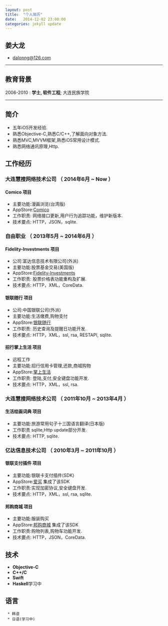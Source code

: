 ```yaml
---
layout: post
title:  "个人简历"
date:   2014-12-02 23:00:00
categories: jekyll update
---
```

姜大龙
--------------------


- dalonng@126.com

---

教育背景
---------

2006-2010 
:   **学士, 软件工程**; 大连民族学院

---

## 简介
- 五年iOS开发经验.
- 熟悉Objective-C,熟悉C/C++,了解面向对象方法.
- 熟悉MVC,MVVM框架,熟悉iOS常用设计模式.
- 熟悉网络通讯原理,Http.

## 工作经历

### 大连慧搜网络技术公司 （ 2014年6月 ~ Now ）

#### Comico 项目
- 主要功能:漫画浏览(台湾版)
- AppStore:[Comico](https://itunes.apple.com/cn/app/mian-fei-man-hua-comico-mei/id892368006?l=en&mt=8) 
- 工作职责: 网络接口更新,用户行为追踪功能，维护新版本.
- 技术要点: HTTP，JSON，sqlite.

### 自由职业 （ 2013年5月 ~ 2014年6月 ）

#### Fidelity-Investments 项目
- 公司:富达信息技术有限公司(外派)
- 主要功能:股票基金交易(美国版)
- AppStore:[Fidelity-Investments](https://itunes.apple.com/us/app/fidelity-investments/id348177453?mt=8) 
- 工作职责: 股票价格表功能重构及扩展.
- 技术要点: HTTP，XML，CoreData.

#### 银联随行 项目
- 公司:中国银联公司(外派)
- 主要功能:生活缴费,购物支付
- AppStore:[银联随行](https://itunes.apple.com/cn/app/yin-lian-sui-xing/id433602054?l=en&mt=8) 
- 工作职责: 历史查询及提醒日功能开发.
- 技术要点: HTTP，XML，ssl, rsa, RESTAPI, sqlite.

#### 招行掌上生活 项目
- 远程工作
- 主要功能:招行信用卡管理,还款,商城购物
- AppStore:[掌上生活](https://itunes.apple.com/cn/app/zhao-shang-yin-xing-xin-yong/id398453262?l=en&mt=8) 
- 工作职责: 登陆,支付,安全键盘功能开发.
- 技术要点: HTTP，XML，ssl, rsa.


### 大连慧搜网络技术公司 （ 2011年10月 ~ 2013年4月 ）

#### 生活绘画词典 项目
- 主要功能:旅游常用句子十三国语言翻译(日本版) 
- 工作职责 sqlite,Http update部分开发.
- 技术要点: HTTP, sqlite.

### 亿达信息技术公司 （ 2010年3月 ~ 2011年10月 ）

#### 银联支付插件 项目
- 主要功能:银联卡支付插件(SDK) 
- AppStore:[爱买](https://itunes.apple.com/cn/app/ai-mai-tuan-gou-dao-hang-tao/id501950973?l=en&mt=8) 集成了该SDK
- 工作职责:实现加密协议,安全键盘开发.
- 技术要点: HTTP，XML，ssl, rsa, sqlite.

#### 邦购商城 项目
- 主要功能:服装购买
- AppStore:[邦购商城](https://itunes.apple.com/cn/app/bang-gou-shang-cheng-mei-te/id427543233?l=en&mt=8) 集成了该SDK
- 工作职责:购物列表,购物车功能开发.
- 技术要点: HTTP，JSON，CoreData.





技术
--------------------

*  **Objective-C**
*  **C++/C**
*  **Swift**
*  **Haskell**学习中

语言
--------------------

     * 韩语 
     * 日语(学习中)


